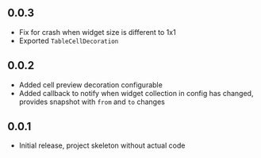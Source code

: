 ## 0.0.3

* Fix for crash when widget size is different to 1x1
* Exported `TableCellDecoration`


## 0.0.2

* Added cell preview decoration configurable
* Added callback to notify when widget collection in config has changed, provides snapshot with `from` and `to` changes

## 0.0.1

* Initial release, project skeleton without actual code
